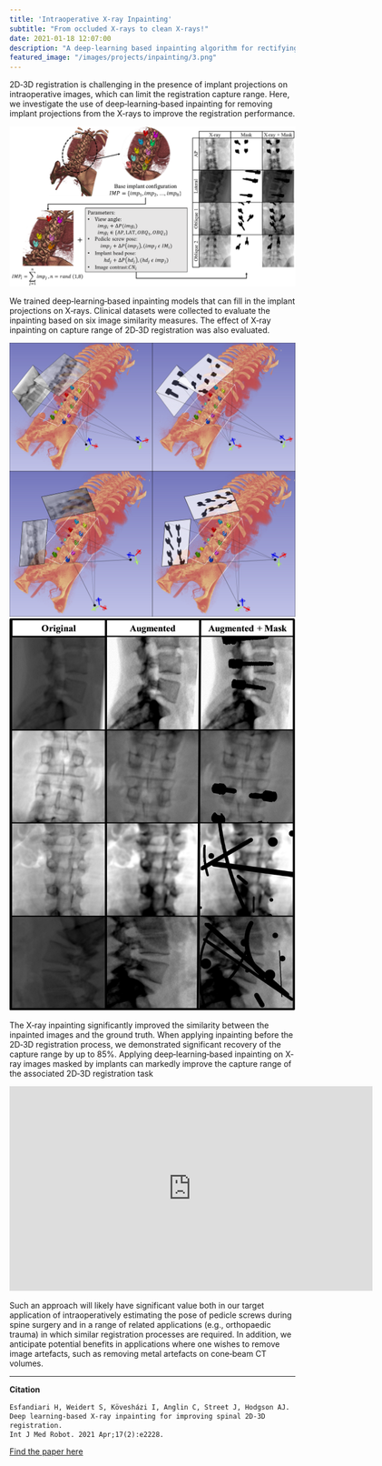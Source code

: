 ```yaml
---
title: 'Intraoperative X-ray Inpainting'
subtitle: "From occluded X-rays to clean X-rays!"
date: 2021-01-18 12:07:00
description: "A deep-learning based inpainting algorithm for rectifying occluded intraoperative X-rays."
featured_image: "/images/projects/inpainting/3.png"
---
```


2D‐3D registration is challenging in the presence of implant projections on intraoperative images, which can limit the registration capture range. Here, we investigate the use of deep‐learning‐based inpainting for removing implant projections from the X‐rays to improve the registration performance.

<div class="gallery" data-columns="1">
    <img src="/images/projects/inpainting/1.png">
</div>

We trained deep‐learning‐based inpainting models that can fill in the implant projections on X‐rays. Clinical datasets were collected to evaluate the inpainting based on six image similarity measures. The effect of X‐ray inpainting on capture range of 2D‐3D registration was also evaluated. 

<div class="gallery" data-columns="2">
    <img src="/images/projects/inpainting/2.png">
    <img src="/images/projects/inpainting/3.png">
</div>

The X‐ray inpainting significantly improved the similarity between the inpainted images and the ground truth. When applying inpainting before the 2D‐3D registration process, we demonstrated significant recovery of the capture range by up to 85%. Applying deep‐learning‐based inpainting on X‐ray images masked by implants can markedly improve the capture range of the associated 2D‐3D registration task

<iframe src="https://www.youtube.com/embed/ntyzZ3eDhaI" width="640" height="360" frameborder="0" allowfullscreen></iframe>

Such an approach will likely have significant value both in our target application of intraoperatively estimating the pose of pedicle screws during spine surgery and in a range of related applications (e.g., orthopaedic trauma) in which similar registration processes are required. In addition, we anticipate potential benefits in applications where one wishes to remove image artefacts, such as removing metal artefacts on cone‐beam CT volumes.

---

**Citation**

```
Esfandiari H, Weidert S, Kövesházi I, Anglin C, Street J, Hodgson AJ. 
Deep learning-based X-ray inpainting for improving spinal 2D-3D registration. 
Int J Med Robot. 2021 Apr;17(2):e2228.  
```
<a href="https://onlinelibrary.wiley.com/doi/full/10.1002/rcs.2228" class="button button--small">Find the paper here</a>